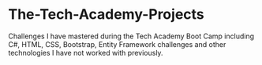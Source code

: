 # The-Tech-Academy-Projects
Challenges I have mastered during the Tech Academy Boot Camp including C#, HTML, CSS, Bootstrap, Entity Framework challenges and other technologies I have not worked with previously.
